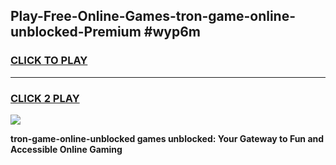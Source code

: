 
## Play-Free-Online-Games-tron-game-online-unblocked-Premium #wyp6m
<h3>
<a href="https://premium.freeplayer.one?title=tron-game-online-unblocked&ref=8M">CLICK TO PLAY</a></h3>
<hr>

<h3>
<a href="https://premium.freeplayer.one?title=tron-game-online-unblocked&ref=8M">CLICK 2 PLAY</a>
  
</h3>

<a href="https://premium.freeplayer.one?title=tron-game-online-unblocked&ref=8M"><img src="https://clearcache.store/games.png"></a>


**tron-game-online-unblocked games unblocked: Your Gateway to Fun and Accessible Online Gaming**
